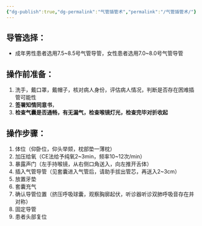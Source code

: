 ```yaml
---
{"dg-publish":true,"dg-permalink":"气管插管术","permalink":"/气管插管术/"}
---
```


## 导管选择：
- 成年男性患者选用7.5~8.5号气管导管，女性患者选用7.0~8.0号气管导管
## 操作前准备：
1. 洗手，戴口罩，戴帽子，核对病人身份，评估病人情况，判断是否存在困难插管可能性
2. **签署知情同意书**，
3. **检查气囊是否通畅，有无漏气，检查喉镜灯光，检查完毕对折收起**
## 操作步骤：
1. 体位（仰卧位，仰头举颏，枕部垫一薄枕） 
2. 加压给氧（CE法给予纯氧2~3min，频率10~12次/min） 
3. 暴露声门（左手持喉镜，从右侧口角送入，向左推开舌体） 
4. 插入气管导管（见套囊进入气管后，请助手拔出管芯，再送入2~3cm）
5. 放置牙垫 
6. 套囊充气 
7. 确认导管位置（挤压呼吸球囊，观察胸廓起伏，听诊器听诊双肺呼吸音存在并对称） 
8. 固定导管 
9. 患者头部复位